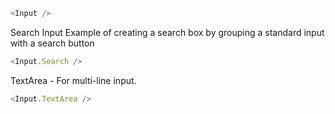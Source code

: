 ```js
<Input />
```

Search Input
Example of creating a search box by grouping a standard input with a search button

```js
<Input.Search />
```

TextArea - For multi-line input.

```js
<Input.TextArea />
```
